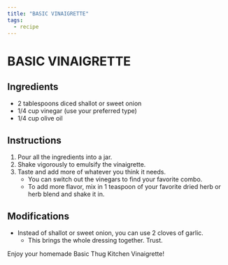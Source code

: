 ```yaml
---
title: "BASIC VINAIGRETTE"
tags:
  - recipe
---
```


# BASIC VINAIGRETTE

## Ingredients
- 2 tablespoons diced shallot or sweet onion
- 1/4 cup vinegar (use your preferred type)
- 1/4 cup olive oil

## Instructions
1. Pour all the ingredients into a jar.
2. Shake vigorously to emulsify the vinaigrette.
3. Taste and add more of whatever you think it needs.
   - You can switch out the vinegars to find your favorite combo.
   - To add more flavor, mix in 1 teaspoon of your favorite dried herb or herb blend and shake it in.

## Modifications
- Instead of shallot or sweet onion, you can use 2 cloves of garlic.
  - This brings the whole dressing together. Trust.

Enjoy your homemade Basic Thug Kitchen Vinaigrette!
